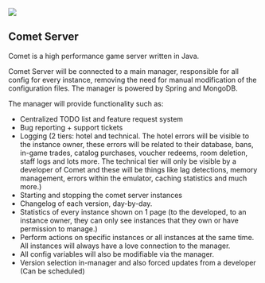![](http://i.imgur.com/Pu05U2K.png)

Comet Server
---

Comet is a high performance game server written in Java. 

Comet Server will be connected to a main manager, responsible for all config for every instance, removing the need for manual modification of the configuration files. The manager is powered by Spring and MongoDB.

The manager will provide functionality such as:
* Centralized TODO list and feature request system
* Bug reporting + support tickets 
* Logging (2 tiers: hotel and technical. The hotel errors will be visible to the instance owner, these errors will be related to their database, bans, in-game trades, catalog purchases, voucher redeems, room deletion, staff logs and lots more. The technical tier will only be visible by a developer of Comet and these will be things like lag detections, memory management, errors within the emulator, caching statistics and much more.)
* Starting and stopping the comet server instances
* Changelog of each version, day-by-day.
* Statistics of every instance shown on 1 page (to the developed, to an instance owner, they can only see instances that they own or have permission to manage.)
* Perform actions on specific instances or all instances at the same time. All instances will always have a love connection to the manager.
* All config variables will also be modifiable via the manager.
* Version selection in-manager and also forced updates from a developer (Can be scheduled)
